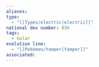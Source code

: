 ```yaml
---
aliases: 
type:
  - "[[Types/electric|electric]]"
national dex number: 836
tags:
  - Galar
evolution line:
  - "[[Pokémon/Yamper|Yamper]]"
associated: 
---
```

